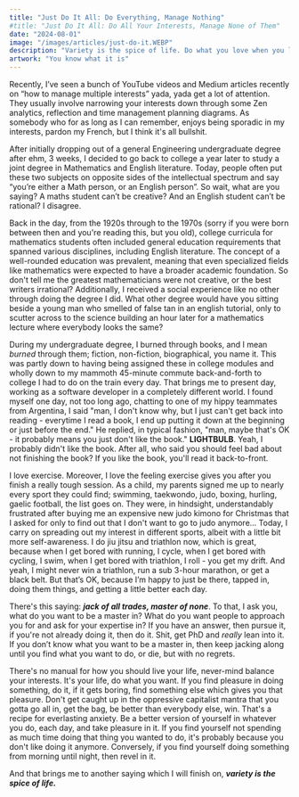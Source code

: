 ```yaml
---
title: "Just Do It All: Do Everything, Manage Nothing"
#title: "Just Do It All: Do All Your Interests, Manage None of Them"
date: "2024-08-01"
image: "/images/articles/just-do-it.WEBP"
description: "Variety is the spice of life. Do what you love when you love it."
artwork: "You know what it is"
---
```


Recently, I’ve seen a bunch of YouTube videos and Medium articles recently on “how to manage multiple interests” yada, yada
get a lot of attention. They usually involve narrowing your interests down through some Zen analytics, reflection and
time management planning diagrams. As somebody who for as long as I can remember, enjoys being sporadic in my interests,
pardon my French, but I think it's all bullshit.

After initially dropping out of a general Engineering undergraduate degree after ehm, 3 weeks, I decided to go back to
college a year later to study a joint degree in Mathematics and English literature. Today, people often put these two
subjects
on opposite sides of the intellectual spectrum and say “you’re either a Math person, or an English person”. So wait,
what
are you saying? A maths student can’t be creative? And an English student can’t be rational? I disagree.

Back in the day, from the 1920s through to the 1970s (sorry if you were born between then and you're reading this, but
you old), college curricula for mathematics students often included general education requirements that spanned various
disciplines, including English literature. The concept of a well-rounded education was prevalent, meaning that even
specialized fields like mathematics were expected to have a broader academic foundation. So don't tell me the greatest
mathematicians were not creative, or the best writers irrational? Additionally, I received a social experience like no
other through doing the degree I did. What other degree would have you sitting beside a young man who smelled of false
tan in
an english tutorial, only to scutter across to the science building an hour later for a mathematics lecture where
everybody looks the same?

During my undergraduate degree, I burned through books, and I mean _burned_ through them; fiction, non-fiction,
biographical, you name it. This was partly down to having being assigned these in college modules and wholly down to my
mammoth 45-minute
commute back-and-forth to college I had to do on the train every day. That brings me to present day, working as a
software developer
in a completely different world. I found myself one day, not too long ago, chatting to one of my hippy 
teammates from Argentina, I said "man, I don't know why, but I just can't get back into reading - everytime I read a
book, I end
up putting it down at the beginning or just before the end." He replied, in typical fashion, "man, maybe that's OK - it
probably means you just don't like the book." **LIGHTBULB**. Yeah, I probably didn't like the book. After all, who said
you should feel bad about not finishing the book? If you like the book, you'll read it back-to-front.

I love exercise. Moreover, I love the feeling exercise gives you after you finish a really tough session. As a child,
my parents signed me up to nearly every sport they could find; swimming, taekwondo, judo, boxing, hurling, gaelic
football, the list goes on. They were, in hindsight, understandably frustrated after buying me an expensive new judo
kimono
for Christmas that I asked for only to find out that I don't want to go to judo anymore... Today, I carry on spreading
out my interest in different sports, albeit with a little bit more self-awareness. I do jiu jitsu and triathlon now,
which is great,
because when I get bored with running, I cycle, when I get bored with cycling, I swim, when I get bored with triathlon,
I roll - you get my drift. And yeah, I
might never win a triathlon, run a sub 3-hour marathon, or get a black belt. But that’s OK, because I’m happy to just be
there, tapped in, doing them things, and getting a little better each day.

There's this saying: _**jack of all trades, master of none**_. To that, I ask you, what do you want to be a master
in? What do you want people to approach you for and ask for your expertise in? If you have an answer, then pursue it, if
you're not already doing it, then do it. Shit, get PhD and _really_ lean into it. If you don’t know what you want to be
a master in, then keep jacking along until you find what you want to do, or die, but with no regrets.

There's no manual for how you should live your life, never-mind balance your interests. It's your life, do what you
want.
If you find pleasure in doing something, do it, if it gets boring, find something else which gives you that pleasure.
Don't get caught up in the oppressive capitalist mantra that you gotta go all in, get the bag, be better than everybody
else, win. That's a recipe for everlasting anxiety. Be a better version of yourself in whatever you do, each day, and
take
pleasure in it. If you find yourself not spending as much time doing that thing you wanted to do, it's probably because
you don't like doing it anymore. Conversely, if you find yourself doing something from morning until night, then revel 
in it.

And that brings me to another saying which I will finish on, _**variety is the spice of life.**_

